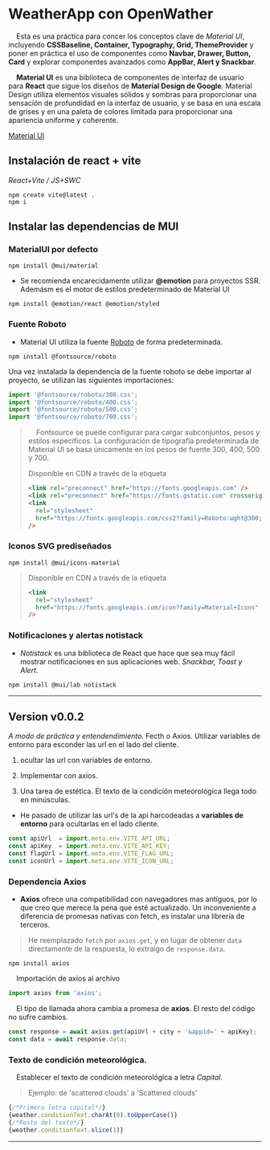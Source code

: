 # WeatherApp con OpenWather

    Esta es una práctica para concer los conceptos clave de *Material UI*, incluyendo **CSSBaseline, Container, Typography, Grid, ThemeProvider** y poner en práctica el uso de componentes como **Navbar, Drawer, Button, Card** y explorar componentes avanzados como **AppBar, Alert y Snackbar**.

    **Material UI** es una biblioteca de componentes de interfaz de usuario para **React** que sigue los diseños de **Material Design de Google**. Material Design utiliza elementos visuales sólidos y sombras para proporcionar una sensación de profundidad en la interfaz de usuario, y se basa en una escala de grises y en una paleta de colores limitada para proporcionar una apariencia uniforme y coherente.

[Material UI](https://mui.com/)

## Instalación de react + vite

*React+Vite / JS+SWC*

```
npm create vite@latest .
npm i
```

## Instalar las dependencias de MUI

### MaterialUI por defecto

```
npm install @mui/material
```

- Se recomienda encarecidamente utilizar **@emotion** para proyectos SSR. Ademásm es el motor de estilos predeterminado de Material UI

```
npm install @emotion/react @emotion/styled
```

### Fuente Roboto

- Material UI utiliza la fuente [Roboto](https://fonts.google.com/specimen/Roboto) de forma predeterminada.

```
npm install @fontsource/roboto
```

Una vez instalada la dependencia de la fuente roboto se debe importar al proyecto, se utilizan las siguientes importaciones:

```javascript
import '@fontsource/roboto/300.css';
import '@fontsource/roboto/400.css';
import '@fontsource/roboto/500.css';
import '@fontsource/roboto/700.css';
```

>     Fontsource se puede configurar para cargar subconjuntos, pesos y estilos específicos. La configuración de tipografía predeterminada de Material UI se basa únicamente en los pesos de fuente 300, 400, 500 y 700.
> 
> Disponible en CDN a través de la etiqueta <link />
> 
> ```html
> <link rel="preconnect" href="https://fonts.googleapis.com" />
> <link rel="preconnect" href="https://fonts.gstatic.com" crossorigin />
> <link
>   rel="stylesheet"
>   href="https://fonts.googleapis.com/css2?family=Roboto:wght@300;400;500;700&display=swap"
> />
> ```

### Iconos SVG prediseñados

```
npm install @mui/icons-material
```

> Disponible en CDN a través de la etiqueta <link />
> 
> ```html
> <link
>   rel="stylesheet"
>   href="https://fonts.googleapis.com/icon?family=Material+Icons"
> />
> ```

### Notificaciones y alertas notistack

- *Notistack* es una biblioteca de React que hace que sea muy fácil mostrar notificaciones en sus aplicaciones web. *Snackbar, Toast y Alert*.

```
npm install @mui/lab notistack
```

---

## Version v0.0.2

*A modo de práctica y entendendimiento.* Fecth o Axios. Utilizar variables de entorno para esconder las url en el lado del cliente.

1. ocultar las url con variables de entorno.

2. Implementar con axios.

3. Una tarea de estética. El texto de la condición meteorológica llega todo en minúsculas.
- He pasado de utilizar las url's de la api harcodeadas a **variables de entorno** para ocultarlas en el lado cliente.

```javascript
const apiUrl  = import.meta.env.VITE_API_URL;
const apiKey  = import.meta.env.VITE_API_KEY;
const flagUrl = import.meta.env.VITE_FLAG_URL;
const iconUrl = import.meta.env.VITE_ICON_URL;
```

### Dependencia Axios

- **Axios** ofrece una compatibilidad con navegadores mas antíguos, por lo que creo que merece la pena que esté actualizado. Un inconveniente a diferencia de promesas nativas con fetch, es instalar una librería de terceros.

> He reemplazado `fetch` por `axios.get`, y en lugar de obtener `data` directamente de la respuesta, lo extraigo de `response.data`.

```
npm install axios
```

    Importación de axios al archivo

```javascript
import axios from 'axios';
```

    El tipo de llamada ahora cambia a promesa de **axios**. El resto del código no sufre  cambios.

```javascript
const response = await axios.get(apiUrl + city + '&appid=' + apiKey);
const data = await response.data;
```

### Texto de condición meteorológica.

    Establecer el texto de condición meteorológica a letra *Capital*. 

> Ejemplo: de 'scattered clouds' a 'Scattered clouds'

```javascript
{/*Primera letra capital*/}
{weather.conditionText.charAt(0).toUpperCase()}
{/*Resto del texto*/}
{weather.conditionText.slice(1)}
```

---